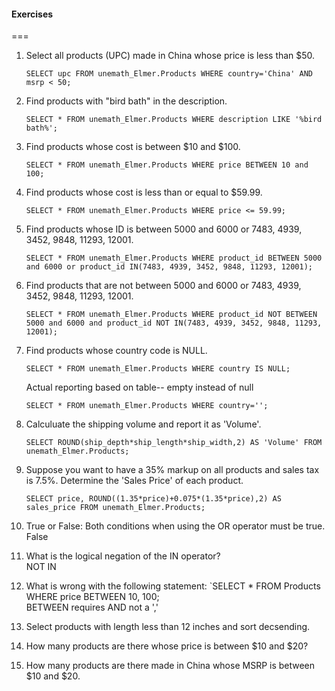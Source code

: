 #### Exercises


===

1. Select all products (UPC) made in China whose price is less than $50.  
    ```
    SELECT upc FROM unemath_Elmer.Products WHERE country='China' AND msrp < 50;
    ```
2. Find products with "bird bath" in the description.  
    ```
    SELECT * FROM unemath_Elmer.Products WHERE description LIKE '%bird bath%';
    ```
3. Find products whose cost is between $10 and $100.  
    ```
    SELECT * FROM unemath_Elmer.Products WHERE price BETWEEN 10 and 100;
    ```
4. Find products whose cost is less than or equal to $59.99.  
    ```
    SELECT * FROM unemath_Elmer.Products WHERE price <= 59.99;
    ```
5. Find products whose ID is between 5000 and 6000 or 7483, 4939, 3452, 9848, 11293, 12001.  
    ```
    SELECT * FROM unemath_Elmer.Products WHERE product_id BETWEEN 5000 and 6000 or product_id IN(7483, 4939, 3452, 9848, 11293, 12001);
    ```
6. Find products that are not between 5000 and 6000 or 7483, 4939, 3452, 9848, 11293, 12001.  
    ```
    SELECT * FROM unemath_Elmer.Products WHERE product_id NOT BETWEEN 5000 and 6000 and product_id NOT IN(7483, 4939, 3452, 9848, 11293, 12001);
    ```
7. Find products whose country code is NULL.  
    ```
    SELECT * FROM unemath_Elmer.Products WHERE country IS NULL;
    ```  
    Actual reporting based on table-- empty instead of null  
    ```
    SELECT * FROM unemath_Elmer.Products WHERE country='';
    ```
8. Calculuate the shipping volume and report it as 'Volume'.  
    ```
    SELECT ROUND(ship_depth*ship_length*ship_width,2) AS 'Volume' FROM unemath_Elmer.Products;
    ```
9. Suppose you want to have a 35% markup on all products and sales tax is 7.5%.  Determine the 'Sales Price' of each product.  
    ```
    SELECT price, ROUND((1.35*price)+0.075*(1.35*price),2) AS sales_price FROM unemath_Elmer.Products;
    ```
10. True or False: Both conditions when using the OR operator must be true.  
    False
11. What is the logical negation of the IN operator?  
    NOT IN
12. What is wrong with the following statement: `SELECT * FROM Products WHERE price BETWEEN 10, 100;  
    BETWEEN requires AND not a ','
13. Select products with length less than 12 inches and sort decsending.  
    
14. How many products are there whose price is between $10 and $20?  
15. How many products are there made in China whose MSRP is between $10 and $20.  

